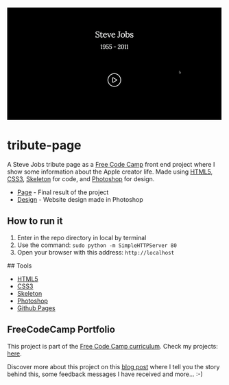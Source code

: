 ![Tribute Page](./art/tribute-page.gif)

# tribute-page
A Steve Jobs tribute page as a [Free Code Camp](https://www.freecodecamp.com/challenges/build-a-tribute-page) front end project where I show some information about the Apple creator life. Made using [HTML5](https://developer.mozilla.org/es/docs/HTML/HTML5), [CSS3](https://developer.mozilla.org/es/docs/Web/CSS/CSS3), [Skeleton](http://getskeleton.com/) for code, and [Photoshop](http://www.adobe.com/es/products/photoshop.html) for design.

- [Page](http://jorge-sanz.github.io/tribute-page/) - Final result of the project
- [Design](https://github.com/jorge-sanz/tribute-page/blob/gh-pages/art/tribute-page.png) - Website design made in Photoshop

## How to run it
1. Enter in the repo directory in local by terminal
2. Use the command: `sudo python -m SimpleHTTPServer 80`
3. Open your browser with this address: `http://localhost`

## Tools
- [HTML5](https://developer.mozilla.org/es/docs/HTML/HTML5)
- [CSS3](https://developer.mozilla.org/es/docs/Web/CSS/CSS3)
- [Skeleton](http://getskeleton.com/)
- [Photoshop](http://www.adobe.com/es/products/photoshop.html)
- [Github Pages](https://pages.github.com/)

## FreeCodeCamp Portfolio
This project is part of the [Free Code Camp curriculum](https://www.freecodecamp.com/jorge-sanz). Check my projects: [here](https://github.com/jorge-sanz/FreeCodeCampProjects).

Discover more about this project on this [blog post](http://jorgesanz.xyz/2016/03/25/website-steve-jobs-tribute-page/) where I tell you the story behind this, some feedback messages I have received and more... :-)
